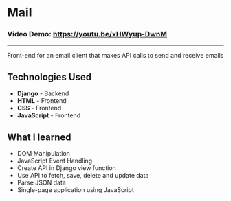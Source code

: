 # Mail
### Video Demo: https://youtu.be/xHWyup-DwnM
<hr>
Front-end for an email client that makes API calls to send and receive emails

## Technologies Used
+ **Django** - Backend
+ **HTML** - Frontend
+ **CSS** - Frontend
+ **JavaScript** - Frontend

## What I learned
+ DOM Manipulation
+ JavaScript Event Handling
+ Create API in Django view function
+ Use API to fetch, save, delete and update data
+ Parse JSON data
+ Single-page application using JavaScript
